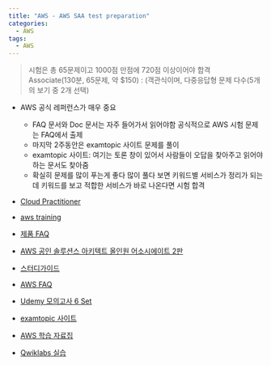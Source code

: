 ```yaml
---
title: "AWS - AWS SAA test preparation"
categories:
  - AWS
tags:
  - AWS
---
```


> 시험은 총 65문제이고 1000점 만점에 720점 이상이어야 합격     
> Associate(130분, 65문제, 약 $150) : (객관식이며, 다중응답형 문제 다수(5개의 보기 중 2개 선택)  


- AWS 공식 레퍼런스가 매우 중요
  - FAQ 문서와 Doc 문서는 자주 들어가서 읽어야함 공식적으로 AWS 시험 문제는 FAQ에서 출제
  - 마지막 2주동안은 examtopic 사이트 문제를 풀이
  - examtopic 사이트: 여기는 토론 창이 있어서 사람들이 오답을 찾아주고 읽어야 하는 문서도 찾아줌
  - 확실히 문제를 많이 푸는게 좋다 많이 풀다 보면 키워드별 서비스가 정리가 되는데 키워드를 보고 적합한 서비스가 바로 나온다면 시험 합격

- [Cloud Practitioner](https://www.aws.training/Details/Curriculum?id=32442) 
- [aws training](https://www.aws.training)
- [제품 FAQ](https://aws.amazon.com/ko/s3/faqs/)

- [AWS 공인 솔루션스 아키텍트 올인원 어소시에이트 2판](http://www.kyobobook.co.kr/product/detailViewKor.laf?ejkGb=KOR&mallGb=KOR&barcode=9791161755465&orderClick=LEA&Kc=)
- [스터디가이드](https://github.com/serithemage/AWSCertifiedSolutionsArchitectUnofficialStudyGuide)
- [AWS FAQ](https://aws.amazon.com/ko/faqs/)
- [Udemy 모의고사 6 Set](https://www.udemy.com/course/aws-certified-solutions-architect-associate-amazon-practice-exams-saa-c02/)
- [examtopic 사이트](https://www.examtopics.com/exams/amazon/aws-certified-solutions-architect-associate-saa-c02/)
- [AWS 학습 자료집](https://gist.github.com/serithemage/9993400aa483c95ade954a1e36b1004b)
- [Qwiklabs 실습](https://www.qwiklabs.com)
